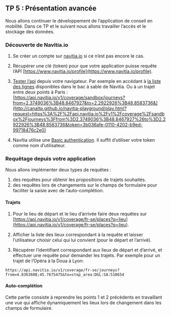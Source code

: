 ## TP 5 : Présentation avancée

Nous allons continuer le développement de l’application de conseil en mobilité. Dans ce TP et le suivant nous allons travailler l’accès et le stockage des données. 


### Découverte de Navitia.io

1. Se créer un compte sur [navitia.io](https://www.navitia.io/) si ce n’est pas encore le cas.
2. Récupérer une clé (token) pour que votre application puisse requête l’API [https://www.navitia.io/profile](https://www.navitia.io/profile).
3. [Tester l’api](http://doc.navitia.io/#third-step) depuis votre navigateur. Par exemple en accédant à [la liste des lignes](https://api.navitia.io/v1/coverage/sandbox/lines) disponibles dans le bac à sable de Navitia. Ou à un trajet entre deux points à Paris : [https://api.navitia.io/v1/coverage/sandbox/journeys?from=2.3749036%3B48.8467927&to=2.2922926%3B48.8583736&](http://canaltp.github.io/navitia-playground/play.html?request=https%3A%2F%2Fapi.navitia.io%2Fv1%2Fcoverage%2Fsandbox%2Fjourneys%3Ffrom%3D2.3749036%3B48.8467927%26to%3D2.2922926%3B48.8583736&token=3b036afe-0110-4202-b9ed-99718476c2e0)

4. Navitia utilise une [Basic authentication](http://doc.navitia.io/#authentication). Il suffit d’utiliser votre token comme nom d’utilisateur.


### Requêtage depuis votre application

Nous allons implémenter deux types de requêtes : 


1. des requêtes pour obtenir les propositions de trajets souhaités.
2. des requêtes lors de changements sur le champs de formulaire pour faciliter la saisie avec de l’auto-complétion.



#### Trajets

1. Pour le lieu de départ et le lieu d’arrivée faire deux requêtes sur [https://api.navitia.io/v1/coverage/fr-se/places?q=lieu](https://api.navitia.io/v1/coverage/fr-se/places?q=lieu).
2. Afficher la liste des lieux correspondant à la requête et laisser l’utilisateur choisir celui qui lui convient (pour le départ et l’arrivé).

3. Récupérer l’identifiant correspondant aux lieux de départ et d’arrivé, et effectuer une requête pour demander les trajets. Par exemple pour un trajet de l’Opéra à la Doua à Lyon:

```
https://api.navitia.io/v1/coverage/fr-se/journeys?from=4.8363608;45.7675475&to=stop_area:DGL:SA:S10654
```
 

#### Auto-complétion

Cette partie consiste à reprendre les points 1 et 2 précédents en travaillant une vue qui affiche dynamiquement les lieux lors de changement dans les champs de formulaire.



